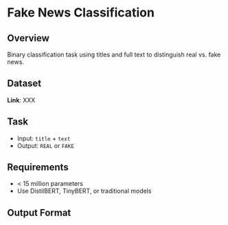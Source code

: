# Fake News Classification

## Overview
Binary classification task using titles and full text to distinguish real vs. fake news.

## Dataset
**Link**: XXX

## Task
- Input: `title` + `text`
- Output: `REAL` or `FAKE`

## Requirements
- < 15 million parameters
- Use DistilBERT, TinyBERT, or traditional models

## Output Format


